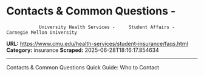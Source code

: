 # Contacts & Common Questions - 
                University Health Services -     Student Affairs - Carnegie Mellon University

**URL:** https://www.cmu.edu/health-services/student-insurance/faqs.html
**Category:** insurance
**Scraped:** 2025-06-28T18:16:17.854634


---

Contacts & Common Questions
Quick Guide: Who to Contact